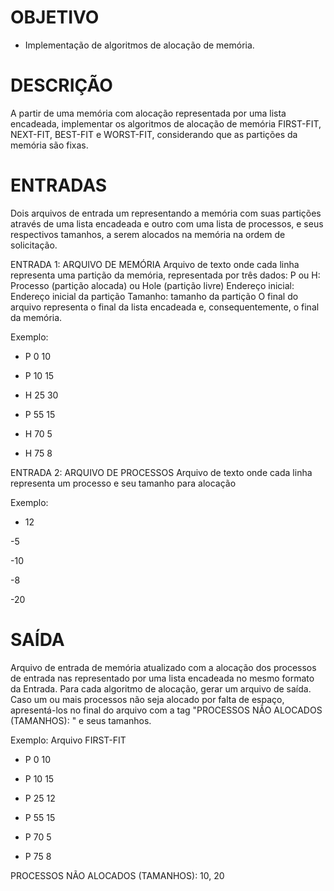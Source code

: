 # OBJETIVO

- Implementação de algoritmos de alocação de memória.

# DESCRIÇÃO

A partir de uma memória com alocação representada por uma lista encadeada, implementar os algoritmos de alocação de memória FIRST-FIT, NEXT-FIT, BEST-FIT e WORST-FIT, considerando que as partições da memória são fixas.

# ENTRADAS

Dois arquivos de entrada um representando a memória com suas partições através de uma lista encadeada e  outro com uma lista de processos, e seus respectivos tamanhos, a serem alocados na memória na ordem de solicitação.

ENTRADA 1: ARQUIVO DE MEMÓRIA
Arquivo de texto onde cada linha representa uma partição da memória, representada por três dados:
P ou H: Processo (partição alocada) ou Hole (partição livre)
Endereço inicial: Endereço inicial da partição
Tamanho: tamanho da partição
O final do arquivo representa o final da lista encadeada e, consequentemente, o final da memória.

Exemplo:
- P 0 10

- P 10 15

- H 25 30

- P 55 15

- H 70 5

- H 75 8

ENTRADA 2: ARQUIVO DE PROCESSOS
Arquivo de texto onde cada linha representa um processo e seu tamanho para alocação

Exemplo:
- 12

-5

-10

-8

-20

# SAÍDA

Arquivo de entrada de memória atualizado com a alocação dos processos de entrada nas representado por uma lista encadeada no mesmo formato da Entrada.
Para cada algoritmo de alocação, gerar um arquivo de saída.
Caso um ou mais processos não seja alocado por falta de espaço, apresentá-los no final do arquivo com a tag "PROCESSOS NÃO ALOCADOS (TAMANHOS): " e seus tamanhos.

Exemplo:
Arquivo FIRST-FIT
- P 0 10

- P 10 15

- P 25 12

- P 55 15

- P 70 5

- P 75 8

PROCESSOS NÃO ALOCADOS (TAMANHOS): 10, 20

